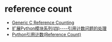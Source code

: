 # reference count

- [Generic C Reference Counting](https://nullprogram.com/blog/2015/02/17/)
- [扩展Python模块系列(四)----引用计数问题的处理](https://blog.csdn.net/kof2019/article/details/77824473)
- [Python引用计数(Reference Count)](https://www.jianshu.com/p/ecea193abec4)
